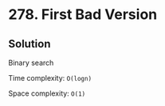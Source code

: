 # 278. First Bad Version

## Solution

Binary search

Time complexity: `O(logn)`

Space complexity: `O(1)`
